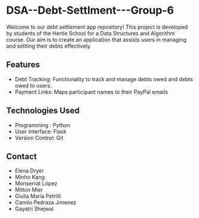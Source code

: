 # DSA--Debt-Settlment---Group-6

Welcome to our debt settlement app repository! This project is developed by students of the Hertie School for a Data Structures and Algorithm course. Our aim is to create an application that assists users in managing and settling their debts effectively.

## Features 

- Debt Tracking: Functionality to track and manage debts owed and debts owed to users.
- Payment Links: Maps participant names to their PayPal emails

## Technologies Used

- Programming : Python 
- User Interface: Flask
- Version Control: Git

## Contact

- Elena Dryer
- Minho Kang
- Monserrat López
- Milton Mier
- Giulia Maria Petrilli
- Camilo Pedraza Jimenez
- Gayatri Shejwal
  

